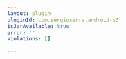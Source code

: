 ```yaml
---
layout: plugin
pluginId: com.sergioserra.android-s3
isJarAvailable: true
error: ''
violations: []

---
```

